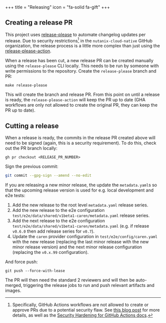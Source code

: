 +++
title = "Releasing"
icon = "fa-solid fa-gift"
+++

## Creating a release PR

This project uses [release-please] to automate changelog updates per release. Due to security restrictions[^1] in the
`nutanix-cloud-native` GitHub organization, the release process is a little more complex than just using the
[release-please-action].

When a release has been cut, a new release PR can be created manually using the `release-please` CLI locally. This needs
to be run by someone with write permissions to the repository. Create the `release-please` branch and PR:

```shell
make release-please
```

This will create the branch and release PR. From this point on until a release is ready, the `release-please-action`
will keep the PR up to date (GHA workflows are only not allowed to create the original PR, they can keep the PR up to
date).

## Cutting a release

When a release is ready, the commits in the release PR created above will need to be signed (again, this is a security
requirement). To do this, check out the PR branch locally:

```shell
gh pr checkout <RELEASE_PR_NUMBER>
```

Sign the previous commit:

```bash
git commit --gpg-sign --amend --no-edit
```

If you are releasing a new minor release, the update the `metadata.yaml`s so that the upcoming release version is used
for e.g. local development and e2e tests:

1. Add the new release to the root level `metadata.yaml` release series.
1. Add the new release to the e2e configuration `test/e2e/data/shared/v1beta1-caren/metadata.yaml` release series.
1. Add the next release to the e2e configuration `test/e2e/data/shared/v1beta1-caren/metadata.yaml` (e.g. if release
   `v0.6.0` then add release series for `v0.7`).
1. Update the `caren` provider configuration in `test/e2e/config/caren.yaml` with the new release (replacing the last
   minor release with the new minor release version) and the next minor release configuration (replacing the `v0.x.99`
   configuration).

And force push:

```shell
git push --force-with-lease
```

The PR will then need the standard 2 reviewers and will then be auto-merged, triggering the release jobs to run and push
relevant artifacts and images.

[^1]: Specifically, GitHub Actions workflows are not allowed to create or approve PRs due to a potential security flaw.
    See [this blog post][cider-sec] for more details, as well as the [Security Hardening for GitHub Actions
    docs][gha-security-hardening].

[release-please]: https://github.com/googleapis/release-please/
[release-please-action]: https://github.com/google-github-actions/release-please-action
[cider-sec]: https://medium.com/cider-sec/bypassing-required-reviews-using-github-actions-6e1b29135cc7
[gha-security-hardening]: https://docs.github.com/en/actions/security-guides/security-hardening-for-github-actions
